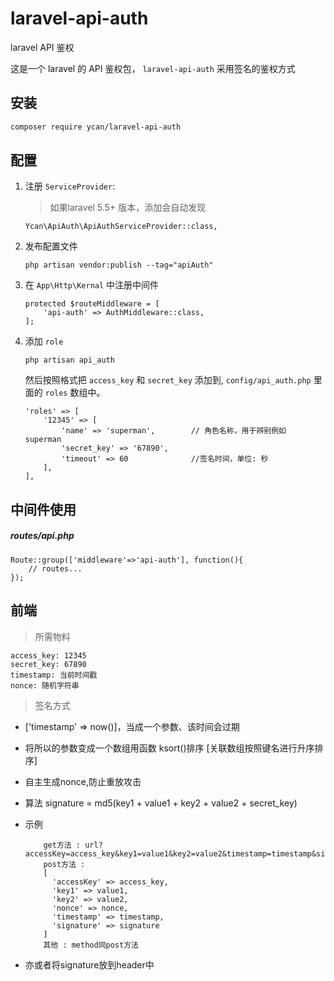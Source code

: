 # laravel-api-auth
laravel API 鉴权

这是一个 laravel 的 API 鉴权包， `laravel-api-auth` 采用签名的鉴权方式

## 安装  
```bash
composer require ycan/laravel-api-auth
```

## 配置
1. 注册 `ServiceProvider`: 
    > 如果laravel 5.5+ 版本，添加会自动发现

    ```
   Ycan\ApiAuth\ApiAuthServiceProvider::class,
    ```
    

2. 发布配置文件
    ```
    php artisan vendor:publish --tag="apiAuth"
    ```

3. 在 `App\Http\Kernal` 中注册中间件 
    ```
    protected $routeMiddleware = [
        'api-auth' => AuthMiddleware::class,
    ];
    ```
    
4. 添加 `role` 
    ```
    php artisan api_auth
    ```
    然后按照格式把 `access_key` 和 `secret_key` 添加到, `config/api_auth.php` 里面的 `roles` 数组中。
    ```
    'roles' => [
        '12345' => [
            'name' => 'superman',        // 角色名称，用于辨别例如 superman
            'secret_key' => '67890',
            'timeout' => 60              //签名时间，单位: 秒
        ],
    ],
    ```
    
    
     
## 中间件使用  
##### routes/api.php

```
Route::group(['middleware'=>'api-auth'], function(){
    // routes...
});
```

## 前端

> 所需物料

    access_key: 12345
    secret_key: 67890
    timestamp: 当前时间戳
    nonce: 随机字符串

> 签名方式

- ['timestamp' => now()]，当成一个参数、该时间会过期
- 将所以的参数变成一个数组用函数 ksort()排序 [关联数组按照键名进行升序排序] 
- 自主生成nonce,防止重放攻击
- 算法 signature = md5(key1 + value1 + key2 + value2 + secret_key)
- 示例

          get方法 : url?accessKey=access_key&key1=value1&key2=value2&timestamp=timestamp&signature=signature&nonce=nonce
          post方法 :  
          [
            'accessKey' => access_key,
            'key1' => value1,
            'key2' => value2,
            'nonce' => nonce,
            'timestamp' => timestamp,
            'signature' => signature
          ]
          其他 : method同post方法
          
- 亦或者将signature放到header中

